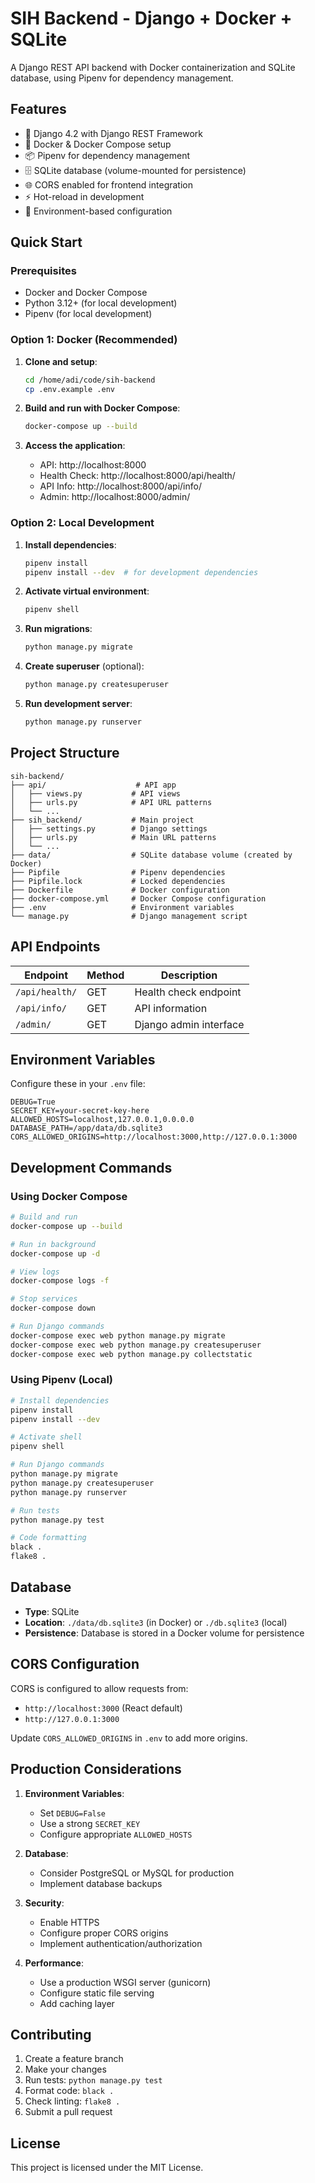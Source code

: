 # SIH Backend - Django + Docker + SQLite

A Django REST API backend with Docker containerization and SQLite database, using Pipenv for dependency management.

## Features

- 🐍 Django 4.2 with Django REST Framework
- 🐳 Docker & Docker Compose setup
- 📦 Pipenv for dependency management
- 🗄️ SQLite database (volume-mounted for persistence)
- 🌐 CORS enabled for frontend integration
- ⚡ Hot-reload in development
- 🔧 Environment-based configuration

## Quick Start

### Prerequisites

- Docker and Docker Compose
- Python 3.12+ (for local development)
- Pipenv (for local development)

### Option 1: Docker (Recommended)

1. **Clone and setup**:
   ```bash
   cd /home/adi/code/sih-backend
   cp .env.example .env
   ```

2. **Build and run with Docker Compose**:
   ```bash
   docker-compose up --build
   ```

3. **Access the application**:
   - API: http://localhost:8000
   - Health Check: http://localhost:8000/api/health/
   - API Info: http://localhost:8000/api/info/
   - Admin: http://localhost:8000/admin/

### Option 2: Local Development

1. **Install dependencies**:
   ```bash
   pipenv install
   pipenv install --dev  # for development dependencies
   ```

2. **Activate virtual environment**:
   ```bash
   pipenv shell
   ```

3. **Run migrations**:
   ```bash
   python manage.py migrate
   ```

4. **Create superuser** (optional):
   ```bash
   python manage.py createsuperuser
   ```

5. **Run development server**:
   ```bash
   python manage.py runserver
   ```

## Project Structure

```
sih-backend/
├── api/                    # API app
│   ├── views.py           # API views
│   ├── urls.py            # API URL patterns
│   └── ...
├── sih_backend/           # Main project
│   ├── settings.py        # Django settings
│   ├── urls.py            # Main URL patterns
│   └── ...
├── data/                  # SQLite database volume (created by Docker)
├── Pipfile                # Pipenv dependencies
├── Pipfile.lock           # Locked dependencies
├── Dockerfile             # Docker configuration
├── docker-compose.yml     # Docker Compose configuration
├── .env                   # Environment variables
└── manage.py              # Django management script
```

## API Endpoints

| Endpoint | Method | Description |
|----------|--------|-------------|
| `/api/health/` | GET | Health check endpoint |
| `/api/info/` | GET | API information |
| `/admin/` | GET | Django admin interface |

## Environment Variables

Configure these in your `.env` file:

```env
DEBUG=True
SECRET_KEY=your-secret-key-here
ALLOWED_HOSTS=localhost,127.0.0.1,0.0.0.0
DATABASE_PATH=/app/data/db.sqlite3
CORS_ALLOWED_ORIGINS=http://localhost:3000,http://127.0.0.1:3000
```

## Development Commands

### Using Docker Compose

```bash
# Build and run
docker-compose up --build

# Run in background
docker-compose up -d

# View logs
docker-compose logs -f

# Stop services
docker-compose down

# Run Django commands
docker-compose exec web python manage.py migrate
docker-compose exec web python manage.py createsuperuser
docker-compose exec web python manage.py collectstatic
```

### Using Pipenv (Local)

```bash
# Install dependencies
pipenv install
pipenv install --dev

# Activate shell
pipenv shell

# Run Django commands
python manage.py migrate
python manage.py createsuperuser
python manage.py runserver

# Run tests
python manage.py test

# Code formatting
black .
flake8 .
```

## Database

- **Type**: SQLite
- **Location**: `./data/db.sqlite3` (in Docker) or `./db.sqlite3` (local)
- **Persistence**: Database is stored in a Docker volume for persistence

## CORS Configuration

CORS is configured to allow requests from:
- `http://localhost:3000` (React default)
- `http://127.0.0.1:3000`

Update `CORS_ALLOWED_ORIGINS` in `.env` to add more origins.

## Production Considerations

1. **Environment Variables**:
   - Set `DEBUG=False`
   - Use a strong `SECRET_KEY`
   - Configure appropriate `ALLOWED_HOSTS`

2. **Database**:
   - Consider PostgreSQL or MySQL for production
   - Implement database backups

3. **Security**:
   - Enable HTTPS
   - Configure proper CORS origins
   - Implement authentication/authorization

4. **Performance**:
   - Use a production WSGI server (gunicorn)
   - Configure static file serving
   - Add caching layer

## Contributing

1. Create a feature branch
2. Make your changes
3. Run tests: `python manage.py test`
4. Format code: `black .`
5. Check linting: `flake8 .`
6. Submit a pull request

## License

This project is licensed under the MIT License.
